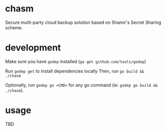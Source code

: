# chasm
Secure multi-party cloud backup solution based on Shamir's Secret Sharing scheme.

# development
Make sure you have `godep` installed (`go get github.com/tools/godep`)

Run `godep get` to install dependencies locally
Then, run `go build && ./chasm`

Optionally, run `godep go <CMD>` for any go command (ie: `godep go build && ./chasm`).

# usage
TBD
